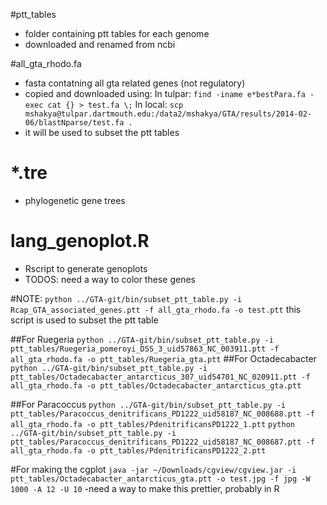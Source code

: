 #ptt_tables
- folder containing ptt tables for each genome
- downloaded and renamed from ncbi
    

#all_gta_rhodo.fa
- fasta contatning all gta related genes (not regulatory)
- copied and downloaded using:
        In tulpar:
        `find -iname e*bestPara.fa -exec cat {} > test.fa \;` 
        In local:
        `scp mshakya@tulpar.dartmouth.edu:/data2/mshakya/GTA/results/2014-02-06/blastNparse/test.fa .`
- it will be used to subset the ptt tables

# *.tre
- phylogenetic gene trees

# lang_genoplot.R
- Rscript to generate genoplots
- TODOS: need a way to color these genes

#NOTE:
`python ../GTA-git/bin/subset_ptt_table.py -i Rcap_GTA_associated_genes.ptt -f all_gta_rhodo.fa -o test.ptt`
    this script is used to subset the ptt table

##For Ruegeria
`python ../GTA-git/bin/subset_ptt_table.py -i ptt_tables/Ruegeria_pomeroyi_DSS_3_uid57863_NC_003911.ptt -f all_gta_rhodo.fa -o ptt_tables/Ruegeria_gta.ptt`
##For Octadecabacter
`python ../GTA-git/bin/subset_ptt_table.py -i ptt_tables/Octadecabacter_antarcticus_307_uid54701_NC_020911.ptt -f all_gta_rhodo.fa -o ptt_tables/Octadecabacter_antarcticus_gta.ptt`

##For Paracoccus
`python ../GTA-git/bin/subset_ptt_table.py -i ptt_tables/Paracoccus_denitrificans_PD1222_uid58187_NC_008688.ptt -f all_gta_rhodo.fa -o ptt_tables/PdenitrificansPD1222_1.ptt`
`python ../GTA-git/bin/subset_ptt_table.py -i ptt_tables/Paracoccus_denitrificans_PD1222_uid58187_NC_008687.ptt -f all_gta_rhodo.fa -o ptt_tables/PdenitrificansPD1222_2.ptt`


#For making the cgplot
`java -jar ~/Downloads/cgview/cgview.jar -i ptt_tables/Octadecabacter_antarcticus_gta.ptt -o test.jpg -f jpg -W 1000 -A 12 -U 10`
-need a way to make this prettier, probably in R